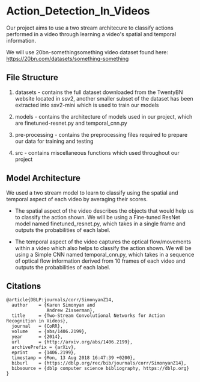 # Action_Detection_In_Videos

Our project aims to use a two stream architecure to classify actions performed in a video through learning a video's spatial and temporal information.

We will use 20bn-somethingsomething video dataset found here: https://20bn.com/datasets/something-something

## File Structure

1. datasets - contains the full dataset downloaded from the TwentyBN website located in ssv2, another smaller subset of the dataset has been extracted into ssv2-mini which is used to train our models

2. models - contains the architecture of models used in our project, which are finetuned-resnet.py and temporal_cnn.py

3. pre-processing - contains the preprocessing files required to prepare our data for training and testing

4. src - contains miscellaneous functions which used throughout our project 

## Model Architecture

We used a two stream model to learn to classify using the spatial and temporal aspect of each video by averaging their scores.

- The spatial aspect of the video describes the objects that would help us to classify the action shown. We will be using a Fine-tuned ResNet model named finetuned_resnet.py, which takes in a single frame and outputs the probabilities of each label.

- The temporal aspect of the video captures the optical flow/movements within a video which also helps to classify the action shown. We will be using a Simple CNN named temporal_cnn.py, which takes in a sequence of optical flow information derived from 10 frames of each video and outputs the probabilities of each label.

## Citations
```
@article{DBLP:journals/corr/SimonyanZ14,
  author    = {Karen Simonyan and
               Andrew Zisserman},
  title     = {Two-Stream Convolutional Networks for Action Recognition in Videos},
  journal   = {CoRR},
  volume    = {abs/1406.2199},
  year      = {2014},
  url       = {http://arxiv.org/abs/1406.2199},
  archivePrefix = {arXiv},
  eprint    = {1406.2199},
  timestamp = {Mon, 13 Aug 2018 16:47:39 +0200},
  biburl    = {https://dblp.org/rec/bib/journals/corr/SimonyanZ14},
  bibsource = {dblp computer science bibliography, https://dblp.org}
}